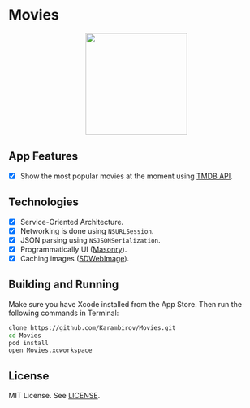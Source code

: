 # Movies
<p align="center">
  <img src = "https://user-images.githubusercontent.com/6949755/55233500-e29c0500-5239-11e9-8ce9-bd23db71522f.png" width="200"/>

## App Features
- [x] Show the most popular movies at the moment using [TMDB API](https://developers.themoviedb.org/3/getting-started/introduction).

## Technologies
- [x] Service-Oriented Architecture. 
- [x] Networking is done using `NSURLSession`.
- [x] JSON parsing using `NSJSONSerialization`.
- [x] Programmatically UI ([Masonry](https://github.com/SnapKit/Masonry)).
- [x] Caching images ([SDWebImage](https://github.com/SDWebImage/SDWebImage)).

## Building and Running
Make sure you have Xcode installed from the App Store. Then run the following commands in Terminal:

```sh
clone https://github.com/Karambirov/Movies.git
cd Movies
pod install
open Movies.xcworkspace
```

## License
MIT License. See [LICENSE](https://github.com/Karambirov/Movies/blob/develop/LICENSE).
